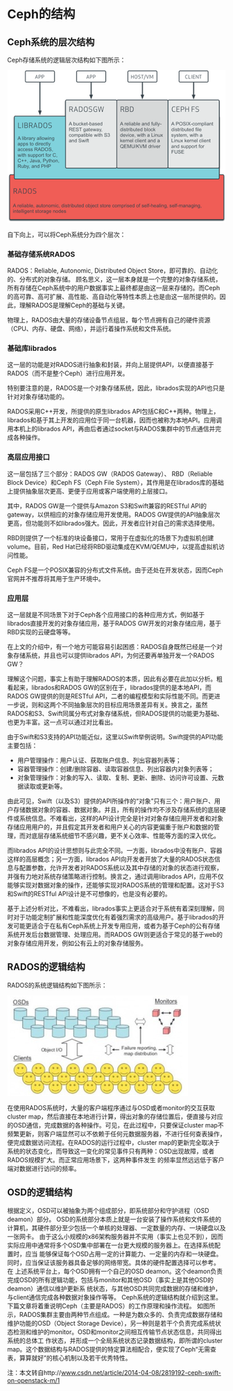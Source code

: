 # Ceph的结构
## Ceph系统的层次结构
Ceph存储系统的逻辑层次结构如下图所示：

![](pics/ceph_arch.png)

自下向上，可以将Ceph系统分为四个层次：
### 基础存储系统RADOS
RADOS：Reliable, Autonomic, Distributed Object Store，即可靠的、自动化的、分布式的对象存储。
顾名思义，这一层本身就是一个完整的对象存储系统，所有存储在Ceph系统中的用户数据事实上最终都是由这一层来存储的。而Ceph的高可靠、高可扩展、高性能、高自动化等特性本质上也是由这一层所提供的。因此，理解RADOS是理解Ceph的基础与关键。

物理上，RADOS由大量的存储设备节点组层，每个节点拥有自己的硬件资源（CPU、内存、硬盘、网络），并运行着操作系统和文件系统。

### 基础库librados 
这一层的功能是对RADOS进行抽象和封装，并向上层提供API，以便直接基于RADOS（而不是整个Ceph）进行应用开发。

特别要注意的是，RADOS是一个对象存储系统，因此，librados实现的API也只是针对对象存储功能的。

RADOS采用C++开发，所提供的原生librados API包括C和C++两种。物理上，librados和基于其上开发的应用位于同一台机器，因而也被称为本地API。应用调用本机上的librados API，再由后者通过socket与RADOS集群中的节点通信并完成各种操作。

### 高层应用接口
这一层包括了三个部分：RADOS GW（RADOS Gateway）、 RBD（Reliable Block Device）和Ceph FS（Ceph File System），其作用是在librados库的基础上提供抽象层次更高、更便于应用或客户端使用的上层接口。

其中，RADOS GW是一个提供与Amazon S3和Swift兼容的RESTful API的gateway，以供相应的对象存储应用开发使用。RADOS GW提供的API抽象层次更高，但功能则不如librados强大。因此，开发者应针对自己的需求选择使用。

RBD则提供了一个标准的块设备接口，常用于在虚拟化的场景下为虚拟机创建volume。目前，Red Hat已经将RBD驱动集成在KVM/QEMU中，以提高虚拟机访问性能。

Ceph FS是一个POSIX兼容的分布式文件系统。由于还处在开发状态，因而Ceph官网并不推荐将其用于生产环境中。

### 应用层
这一层就是不同场景下对于Ceph各个应用接口的各种应用方式，例如基于librados直接开发的对象存储应用，基于RADOS GW开发的对象存储应用，基于RBD实现的云硬盘等等。

在上文的介绍中，有一个地方可能容易引起困惑：RADOS自身既然已经是一个对象存储系统，并且也可以提供librados API，为何还要再单独开发一个RADOS GW？

理解这个问题，事实上有助于理解RADOS的本质，因此有必要在此加以分析。粗看起来，librados和RADOS GW的区别在于，librados提供的是本地API，而RADOS GW提供的则是RESTful API，二者的编程模型和实际性能不同。而更进一步说，则和这两个不同抽象层次的目标应用场景差异有关。换言之，虽然RADOS和S3、Swift同属分布式对象存储系统，但RADOS提供的功能更为基础、也更为丰富。这一点可以通过对比看出。

由于Swift和S3支持的API功能近似，这里以Swift举例说明。Swift提供的API功能主要包括：
* 用户管理操作：用户认证、获取账户信息、列出容器列表等；
* 容器管理操作：创建/删除容器、读取容器信息、列出容器内对象列表等；
* 对象管理操作：对象的写入、读取、复制、更新、删除、访问许可设置、元数据读取或更新等。

由此可见，Swift（以及S3）提供的API所操作的“对象”只有三个：用户账户、用户存储数据对象的容器、数据对象。并且，所有的操作均不涉及存储系统的底层硬件或系统信息。不难看出，这样的API设计完全是针对对象存储应用开发者和对象存储应用用户的，并且假定其开发者和用户关心的内容更偏重于账户和数据的管理，而对底层存储系统细节不感兴趣，更不关心效率、性能等方面的深入优化。 

而librados API的设计思想则与此完全不同。一方面，librados中没有账户、容器这样的高层概念；另一方面，librados API向开发者开放了大量的RADOS状态信息与配置参数，允许开发者对RADOS系统以及其中存储的对象的状态进行观察，并强有力地对系统存储策略进行控制。换言之，通过调用librados API，应用不仅能够实现对数据对象的操作，还能够实现对RADOS系统的管理和配置。这对于S3和Swift的RESTful API设计是不可想像的，也是没有必要的。 

基于上述分析对比，不难看出，librados事实上更适合对于系统有着深刻理解，同时对于功能定制扩展和性能深度优化有着强烈需求的高级用户。基于librados的开发可能更适合于在私有Ceph系统上开发专用应用，或者为基于Ceph的公有存储系统开发后台数据管理、处理应用。而RADOS GW则更适合于常见的基于web的对象存储应用开发，例如公有云上的对象存储服务。 

## RADOS的逻辑结构
RADOS的系统逻辑结构如下图所示：

![](pics/rados.jpg)

在使用RADOS系统时，大量的客户端程序通过与OSD或者monitor的交互获取cluster map，然后直接在本地进行计算，得出对象的存储位置后，便直接与对应的OSD通信，完成数据的各种操作。可见，在此过程中，只要保证cluster map不频繁更新，则客户端显然可以不依赖于任何元数据服务器，不进行任何查表操作，便完成数据访问流程。在RADOS的运行过程中，cluster map的更新完全取决于系统的状态变化，而导致这一变化的常见事件只有两种：OSD出现故障，或者RADOS规模扩大。而正常应用场景下，这两种事件发生 的频率显然远远低于客户端对数据进行访问的频率。 

## OSD的逻辑结构
根据定义，OSD可以被抽象为两个组成部分，即系统部分和守护进程（OSD deamon）部分。 
OSD的系统部分本质上就是一台安装了操作系统和文件系统的计算机，其硬件部分至少包括一个单核的处理器、一定数量的内存、一块硬盘以及一张网卡。 
由于这么小规模的x86架构服务器并不实用（事实上也见不到），因而实际应用中通常将多个OSD集中部署在一台更大规模的服务器上。在选择系统配置时，应当 能够保证每个OSD占用一定的计算能力、一定量的内存和一块硬盘。同时，应当保证该服务器具备足够的网络带宽。具体的硬件配置选择可以参考。 
在 上述系统平台上，每个OSD拥有一个自己的OSD deamon。这个deamon负责完成OSD的所有逻辑功能，包括与monitor和其他OSD（事实上是其他OSD的deamon）通信以维护更新系 统状态，与其他OSD共同完成数据的存储和维护，与client通信完成各种数据对象操作等等。 
Ceph系统的逻辑结构就介绍到这里。下篇文章将着重说明Ceph（主要是RADOS）的工作原理和操作流程。 
如图所示，RADOS集群主要由两种节点组成。一种是为数众多的、负责完成数据存储和维护功能的OSD（Object Storage Device），另一种则是若干个负责完成系统状态检测和维护的monitor。OSD和monitor之间相互传输节点状态信息，共同得出系统的总体工 作状态，并形成一个全局系统状态记录数据结构，即所谓的cluster map。这个数据结构与RADOS提供的特定算法相配合，便实现了Ceph“无需查表，算算就好”的核心机制以及若干优秀特性。 

注：本文转自http://www.csdn.net/article/2014-04-08/2819192-ceph-swift-on-openstack-m/1
